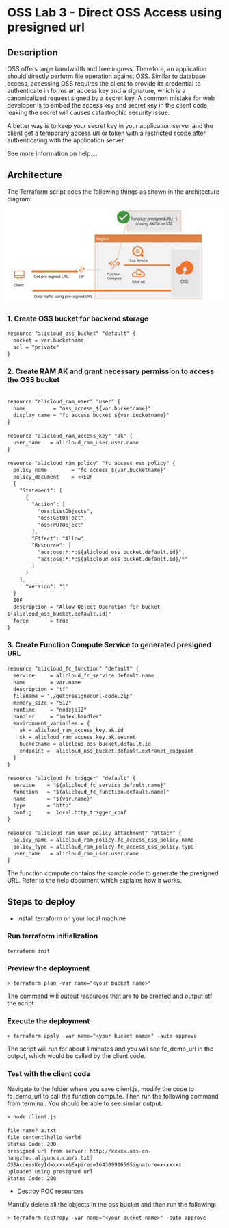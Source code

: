 # OSS Lab 3 - Direct OSS Access using presigned url

##  Description
OSS offers large bandwidth and free ingress. Therefore, an application should directly perform file operation against OSS. Similar to database access, accessing OSS requires the client to provide its credential to authenticate in forms an access key and a signature, which is a canonicalized request signed by a secret key. A common mistake for web developer is to embed the access key and secret key in the client code, leaking the secret will causes catastrophic security issue. 

A better way is to keep your secret key in your application server and the client get a temporary access url or token with a restricted scope after authenticating with the application server. 

See more information on help....

## Architecture
The Terraform script does the following things as shown in the architecture diagram:

![](images/architecture.jpg) 


### 1. Create OSS bucket for backend storage
```
resource "alicloud_oss_bucket" "default" {
  bucket = var.bucketname
  acl = "private"
}

```

### 2. Create RAM AK and grant necessary permission to access the OSS bucket

```

resource "alicloud_ram_user" "user" {
  name         = "oss_access_${var.bucketname}"
  display_name = "fc access bucket ${var.bucketname}"
}

resource "alicloud_ram_access_key" "ak" {
  user_name   = alicloud_ram_user.user.name
}

resource "alicloud_ram_policy" "fc_access_oss_policy" {
  policy_name        = "fc_access_${var.bucketname}"
  policy_document    = <<EOF
  {
    "Statement": [
      {
        "Action": [
          "oss:ListObjects",
          "oss:GetObject",
          "oss:PUTObject"
        ],
        "Effect": "Allow",
        "Resource": [
          "acs:oss:*:*:${alicloud_oss_bucket.default.id}",
          "acs:oss:*:*:${alicloud_oss_bucket.default.id}/*"
        ]
      }
    ],
      "Version": "1"
  }
  EOF
  description = "Allow Object Operation for bucket ${alicloud_oss_bucket.default.id}"
  force       = true
}

```

### 3. Create Function Compute Service to generated presigned URL
```
resource "alicloud_fc_function" "default" {
  service     = alicloud_fc_service.default.name
  name        = var.name
  description = "tf"
  filename = "./getpresignedurl-code.zip"
  memory_size = "512"
  runtime     = "nodejs12"
  handler     = "index.handler"
  environment_variables = {
    ak = alicloud_ram_access_key.ak.id
    sk = alicloud_ram_access_key.ak.secret
    bucketname = alicloud_oss_bucket.default.id
    endpoint =  alicloud_oss_bucket.default.extranet_endpoint
  }
}

resource "alicloud_fc_trigger" "default" {
  service    = "${alicloud_fc_service.default.name}"
  function   = "${alicloud_fc_function.default.name}"
  name       = "${var.name}"
  type       = "http"
  config     =  local.http_trigger_conf
}

resource "alicloud_ram_user_policy_attachment" "attach" {
  policy_name = alicloud_ram_policy.fc_access_oss_policy.name
  policy_type = alicloud_ram_policy.fc_access_oss_policy.type
  user_name   = alicloud_ram_user.user.name
}

```

The function compute contains the sample code to generate the presigned URL. Refer to the help document which explains how it works. 

## Steps to deploy
- install terraform on your local machine
###  Run terraform initialization
```
terraform init 
```
###  Preview the deployment
```
> terraform plan -var name="<your bucket name>"
```
The command will output resources that are to be created and output otf the script
###  Execute the deployment 
```
> terraform apply -var name="<your bucket name>" -auto-approve
```
The script will run for about 1 minutes and you will see fc_demo_url in the output, which would be called by the client code.
###  Test with the client code

Navigate to the folder where you save client.js, modify the code to fc_demo_url to call the function compute. Then run the following command from terminal. You should be able to see similar output.

```
> node client.js

file name? a.txt
file content?hello world
Status Code: 200
presigned url from server: http://xxxxx.oss-cn-hangzhou.aliyuncs.com/a.txt?OSSAccessKeyId=xxxxx&Expires=1643099165&Signature=xxxxxxx
uploaded using presigned url
Status Code: 200
```


- Destroy POC resources
  
Manully delete all the objects in the oss bucket and then run the following:
```
> terraform destropy -var name="<your bucket name>" -auto-approve
```